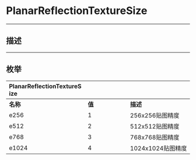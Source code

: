 # PlanarReflectionTextureSize

------------------------------------------------------------------------------------------
## 描述



------------------------------------------------------------------------------------------
## 枚举

|<div style="width:200px">PlanarReflectionTextureSize</div>|<div style="width:100px"></div>|<div style="width:100px"></div>|
|:---|:---|:---|
|**名称**|**值**|**描述**|
|e256|1|256x256贴图精度|
|e512|2|512x512贴图精度|
|e768|3|768x768贴图精度|
|e1024|4|1024x1024贴图精度|
